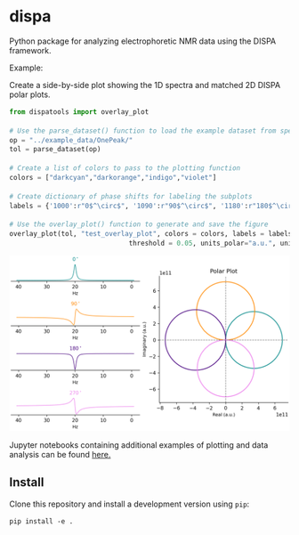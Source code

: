 # dispa
Python package for analyzing electrophoretic NMR data using the DISPA framework.

Example: 

Create a side-by-side plot showing the 1D spectra and matched 2D DISPA polar plots.

```python
from dispatools import overlay_plot

# Use the parse_dataset() function to load the example dataset from specified directory
op = "../example_data/OnePeak/"
tol = parse_dataset(op)

# Create a list of colors to pass to the plotting function
colors = ["darkcyan","darkorange","indigo","violet"]

# Create dictionary of phase shifts for labeling the subplots
labels = {'1000':r"0$^\circ$", '1090':r"90$^\circ$", '1180':r"180$^\circ$", '1270':r"270$^\circ$"}

# Use the overlay_plot() function to generate and save the figure
overlay_plot(tol, "test_overlay_plot", colors = colors, labels = labels, 
                              threshold = 0.05, units_polar="a.u.", units_1d="Hz", figsize=(8, 5))

```
![](docs/test_overlay_plot.png)


Jupyter notebooks containing additional examples of plotting and data analysis can be found [here.](https://github.com/lcwheeler/dispatools/tree/main/notebooks)



## Install

Clone this repository and install a development version using `pip`:
```
pip install -e .
```
